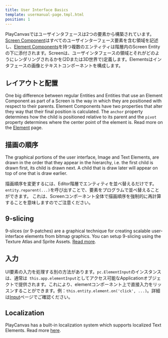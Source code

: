 ```yaml
---
title: User Interface Basics
template: usermanual-page.tmpl.html
position: 1
---
```


PlayCanvasではユーザインタフェースは2つの要素から構築されています。[Screen Component][1]はすべてのユーザインターフェース要素を含む領域を記述し、[Element Components][2]を持つ複数のエンティティは階層内のScreen Entityの下に添付されます。Screenは、ユーザインタフェースの領域とそれがどのようにレンダリングされるかを(2Dまたは3D世界で)定義します。Elementsはインタフェースの画像とテキストコンポーネントを構成します。

## レイアウトと配置

One big difference between regular Entities and Entities that use an Element Component as part of a Screen is the way in which they are positioned with respect to their parents. Element Components have two properties that alter they way that their final position is calculated. The `anchor` property determines how the child is positioned relative to its parent and the `pivot` property determines where the center point of the element is. Read more on the [Element][3] page.

## 描画の順序

The graphical portions of the user interface, Image and Text Elements, are drawn in the order that they appear in the hierarchy, i.e. the first child is drawn first, its child is drawn next. A child that is draw later will appear on top of one that is draw earlier.

描画順序を変更するには、Editor階層でエンティティを並べ替えるだけです。`entity.reparent(...)`を呼び出すことで、要素をプログラムで並べ替えることができます。 これは、Screenコンポーネント全体で描画順序を強制的に再計算することを意味しますのでご注意ください。

## 9-slicing

9-slices (or 9-patches) are a graphical technique for creating scalable user-interface elements from bitmap graphics. You can setup 9-slicing using the Texture Atlas and Sprite Assets. [Read more][5].

## 入力

UI要素の入力を処理する別の方法があります。`pc.ElementInput`のインスタンスは、通常は` this.app.elementInput`としてアクセス可能なApplicationオブジェクトで提供されます。これにより、elementコンポーネント上で直接入力をリッスンすることができます。例：`this.entity.element.on('click', ...)`。詳細は[Input][4]ページでご確認ください。

## Localization

PlayCanvas has a built-in localization system which supports localized Text Elements. Read more [here][6].

[1]: /user-manual/user-interface/screens
[2]: /user-manual/user-interface/elements
[3]: /user-manual/user-interface/elements
[4]: /user-manual/user-interface/input
[5]: /user-manual/2D/9-slicing
[6]: /user-manual/user-interface/localization

